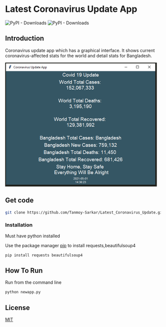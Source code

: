 # Latest Coronavirus Update App
![PyPI - Downloads](https://img.shields.io/pypi/dd/beautifulsoup4?label=Beautifulsoup)
![PyPI - Downloads](https://img.shields.io/badge/Tkinter----green)


## Introduction
Coronavirus update app which has a graphical interface. It shows current coronavirus-affected stats for the world and detail stats for Bangladesh.

<img src="assets/appimage.PNG" height="400px">

## Get code
```bash
git clone https://github.com/Tanmoy-Sarkar/Latest_Coronavirus_Update.git
```

### Installation
Must have python installed

Use the package manager [pip](https://pip.pypa.io/en/stable/) to install requests,beautifulsoup4

```bash
pip install requests beautifulsoup4
```

## How To Run

Run from the command line
```bash
python newapp.py
```


## License
[MIT](https://choosealicense.com/licenses/mit/)

